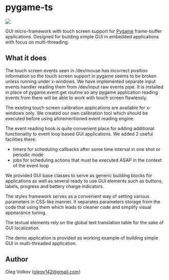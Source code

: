 # pygame-ts

![](https://github.com/olegv142/pygame-ts/blob/master/demo.png)

GUI micro-framework with touch screen support for [Pygame](http://www.pygame.org) frame-buffer applications.
Designed for building simple GUI in embedded applications with focus on multi-threading.

## What it does
The touch screen events seen in /dev/mouse has incorrect position information so the touch screen support in pygame
seems to be broken unless running under x-windows. We have implemented separate input events handler reading them from /dev/input
raw events pipe. It is installed in place of pygame.event.get routine so any pygame application reading events from there will be
able to work with touch screen flawlessly.

The existing touch screen calibration applications are available for x-windows only. We created our own calibration tool which
should be executed before using aforementioned event reading engine.

The event reading hook is quite convenient place for adding additional functionality to event loop based GUI applications.
We added 2 useful facilities there:
- timers for scheduling callbacks after some time interval in one shot or periodic mode
- jobs for scheduling actions that must be executed ASAP in the context of the event loop

We provided GUI base classes to serve as generic building blocks for applications as well as several ready to use
GUI elements such as buttons, labels, progress and battery charge indicators.

The styles framework serves as a convenient way of setting various parameters in CSS-like manner. It separates
parameters storage from the code that using them which leads to cleaner code and simplify visual appearance tuning.

The textual elements rely on the global text translation table for the sake of GUI localization.

The demo application is provided as working example of building simple GUI in multi-threaded application.


## Author

Oleg Volkov (olegv142@gmail.com)
